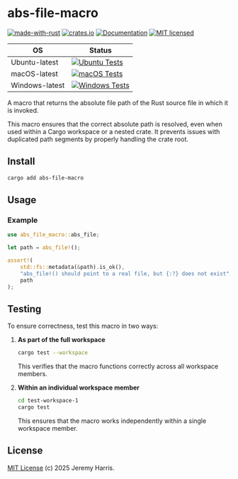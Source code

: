 # abs-file-macro

[![made-with-rust][rust-logo]][rust-src-page]
[![crates.io][crates-badge]][crates-page]
[![Documentation][docs-badge]][docs-page]
[![MIT licensed][license-badge]][license-page]


| OS            | Status                                                                               |
|---------------|--------------------------------------------------------------------------------------|
| Ubuntu-latest | [![Ubuntu Tests][ubuntu-latest-badge]][ubuntu-latest-workflow]                       |
| macOS-latest  | [![macOS Tests][macos-latest-badge]][macos-latest-workflow]                          |
| Windows-latest| [![Windows Tests][windows-latest-badge]][windows-latest-workflow]                    |

A macro that returns the absolute file path of the Rust source file in which it is invoked.

This macro ensures that the correct absolute path is resolved, even when used within a Cargo workspace or a nested crate. It prevents issues with duplicated path segments by properly handling the crate root.

## Install

```sh
cargo add abs-file-macro
```

## Usage

### Example
```rust
use abs_file_macro::abs_file;

let path = abs_file!();

assert!(
    std::fs::metadata(&path).is_ok(),
    "abs_file!() should point to a real file, but {:?} does not exist",
    path
);
```

## Testing

To ensure correctness, test this macro in two ways:

1. **As part of the full workspace**

   ```sh
   cargo test --workspace
   ```
   This verifies that the macro functions correctly across all workspace members.

2. **Within an individual workspace member**

   ```sh
   cd test-workspace-1
   cargo test
   ```
   This ensures that the macro works independently within a single workspace member.

## License

[MIT License](LICENSE) (c) 2025 Jeremy Harris.

[rust-src-page]: https://www.rust-lang.org/
[rust-logo]: https://img.shields.io/badge/Made%20with-Rust-black?&logo=Rust

[crates-page]: https://crates.io/crates/abs-file-macro
[crates-badge]: https://img.shields.io/crates/v/abs-file-macro.svg

[docs-page]: https://docs.rs/abs-file-macro
[docs-badge]: https://docs.rs/abs-file-macro/badge.svg

[license-page]: ./LICENSE
[license-badge]: https://img.shields.io/badge/license-MIT-blue.svg

[ubuntu-latest-badge]: https://github.com/jzombie/rust-abs-file-macro/actions/workflows/rust-tests.yml/badge.svg?branch=main&job=Run%20Rust%20Tests%20(OS%20=%20ubuntu-latest)
[ubuntu-latest-workflow]: https://github.com/jzombie/rust-abs-file-macro/actions/workflows/rust-tests.yml?query=branch%3Amain

[macos-latest-badge]: https://github.com/jzombie/rust-abs-file-macro/actions/workflows/rust-tests.yml/badge.svg?branch=main&job=Run%20Rust%20Tests%20(OS%20=%20macos-latest)
[macos-latest-workflow]: https://github.com/jzombie/rust-abs-file-macro/actions/workflows/rust-tests.yml?query=branch%3Amain

[windows-latest-badge]: https://github.com/jzombie/rust-abs-file-macro/actions/workflows/rust-tests.yml/badge.svg?branch=main&job=Run%20Rust%20Tests%20(OS%20=%20windows-latest)
[windows-latest-workflow]: https://github.com/jzombie/rust-abs-file-macro/actions/workflows/rust-tests.yml?query=branch%3Amain
